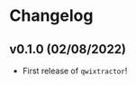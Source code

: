 # Changelog

<!--next-version-placeholder-->

## v0.1.0 (02/08/2022)

- First release of `qwixtractor`!